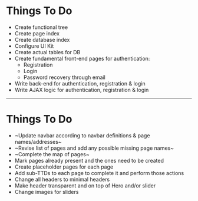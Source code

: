 # Things To Do
- Create functional tree
- Create page index
- Create database index
- Configure UI Kit
- Create actual tables for DB
- Create fundamental front-end pages for authentication:
    - Registration
    - Login
    - Password recovery through email
- Write back-end for authentication, registration & login
- Write AJAX logic for authentication, registration & login

---

# Things To Do
- ~Update navbar according to navbar definitions & page names/addresses~
- ~Revise list of pages and add any possible missing page names~
- ~Complete the map of pages~
- Mark pages already present and the ones need to be created
- Create placeholder pages for each page
- Add sub-TTDs to each page to complete it and perform those actions
- Change all headers to minimal headers
- Make header transparent and on top of Hero and/or slider
- Change images for sliders